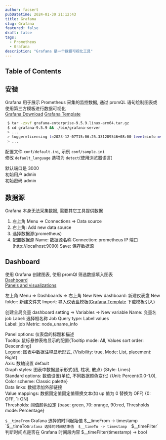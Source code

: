 ```yaml
---
author: facsert
pubDatetime: 2024-01-30 21:12:43
title: Grafana
slug: Grafana
featured: false
draft: false
tags:
  - Prometheus
  - Grafana
description: "Grafana 是一个数据可视化工具"
---
```


## Table of Contents

## 安装

Grafana 用于展示 Prometheus 采集的监控数据, 通过 promQL 语句绘制图表或使用第三方模板进行数据可视化  
[Grafana Download](https://grafana.com/grafana/download?pg=graf&plcmt=deploy-box-1)
[Grafana Template](https://grafana.com/grafana/dashboards/)

```bash
 $ tar -zxvf grafana-enterprise-9.5.9.linux-arm64.tar.gz
 $ cd grafana-9.5.9 && ./bin/grafana-server
 > ...
 > logger=licensing t=2023-12-07T15:06:25.331289546+08:00 level=info msg="Validated license token" appURL=http://localhost:3000/ source=disk status=NotFound
 > ...
```

配置文件 `conf/default.ini`, 示例 `conf/sample.ini`  
修改 `default_language` 选项为 `detect`(使用浏览器语言)  

默认端口是 3000  
初始用户 admin  
初始密码 admin  

## 数据源

Grafana 本身无法采集数据, 需要其它工具提供数据  

1. 左上角 Menu => Connections => Data source
2. 右上角: Add new data source
3. 选择数据源(prometheus)
4. 配置数据源
   Name: 数据源名称
   Connection: prometheus IP 端口(http://localhost:9090)
   Save: 保存数据源

## Dashboard

使用 Grafana 创建图表, 使用 promQl 筛选数据填入图表  
[Dashboard](https://grafana.com/docs/grafana/latest/dashboards/)  
[Panels and visualizations](https://grafana.com/docs/grafana/latest/panels-visualizations/)  

  左上角 Menu => Dashboards => 右上角 New
  New dashboard: 新建仪表盘
  New folder: 新建文件夹
  Import: 导入仪表盘模板([Grafana Template](#安装) 下载模板引入)

创建全局变量
dashboard setting => Variables => New variable
Name: 变量名  job
Label: 选择框名称 Job
Query type: Label values  
Label: job
Metric: node_uname_info

Panel options: 仪表盘的标题和描述  
Tooltip: 鼠标悬停表格显示的配置{Tooltip mode: All, Values sort order: Descending}  
Legend: 图表中数据注释显示形式, {Visibility: true, Mode: List, placement: Right}  
Axis: 数轴设置 default  
Graph styles: 图表中数据显示形式(线, 柱状, 散点) {Style: Lines}  
Standard options: 数值设置(单位, 不同数据颜色变化) {Unit: Percent(0.0-1.0), Color scheme: Classic palette}  
Data links: 数据添加外部链接  
Value mappings: 数据固定值固定值替换文本(如 up 值为 0 替换为 OFF) {0: OFF, 1: ON}  
Thresholds: 阈值颜色设定 {base: green, 70: orange, 90:red, Thresholds mode: Percentage}  

`$__timeFrom` Grafana 选择的时间起始值  $__timeFrom -> timestamp  
`$__timeTo` Grafana 选择的时间结束值  $__timeTo -> timestamp  
`$__timeFilter` 判断时间点是否在 Grafana 时间段内容 $__timeFilter(timestamp) -> bool  
